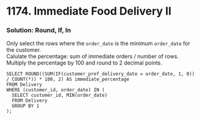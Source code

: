 # 1174. Immediate Food Delivery II

### Solution: Round, If, In

Only select the rows where the `order_date` is the minimum `order_date` for the customer.  
Calulate the percentage: sum of immediate orders / number of rows.  
Multiply the percentage by 100 and round to 2 decimal points.  

```
SELECT ROUND((SUM(IF(customer_pref_delivery_date = order_date, 1, 0)) / COUNT(*)) * 100, 2) AS immediate_percentage
FROM Delivery
WHERE (customer_id, order_date) IN (
  SELECT customer_id, MIN(order_date)
  FROM Delivery
  GROUP BY 1
);
```
